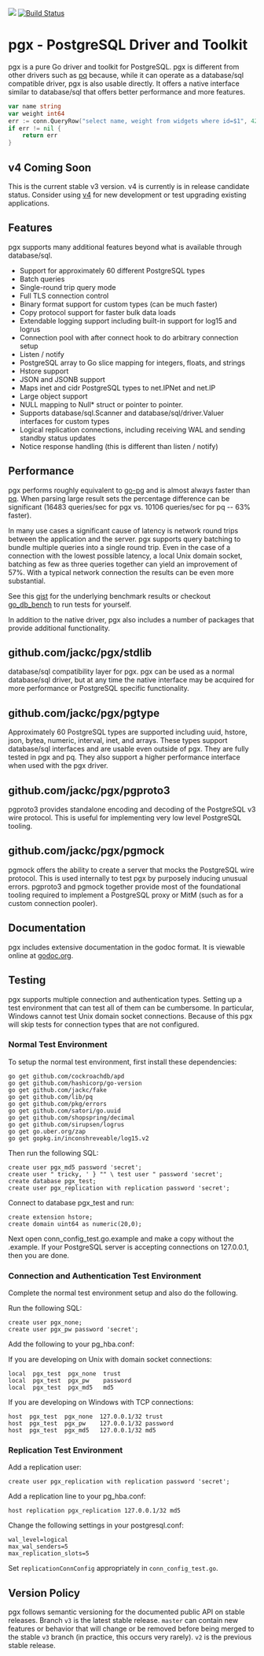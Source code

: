 [![](https://godoc.org/github.com/jackc/pgx?status.svg)](https://godoc.org/github.com/jackc/pgx)
[![Build Status](https://travis-ci.org/jackc/pgx.svg)](https://travis-ci.org/jackc/pgx)

# pgx - PostgreSQL Driver and Toolkit

pgx is a pure Go driver and toolkit for PostgreSQL. pgx is different from other drivers such as [pq](http://godoc.org/github.com/lib/pq) because, while it can operate as a database/sql compatible driver, pgx is also usable directly. It offers a native interface similar to database/sql that offers better performance and more features.


```go
var name string
var weight int64
err := conn.QueryRow("select name, weight from widgets where id=$1", 42).Scan(&name, &weight)
if err != nil {
    return err
}
```

## v4 Coming Soon

This is the current stable v3 version. v4 is currently is in release candidate status. Consider using
[v4](https://github.com/jackc/pgx/tree/v4) for new development or test upgrading existing applications.

## Features

pgx supports many additional features beyond what is available through database/sql.

* Support for approximately 60 different PostgreSQL types
* Batch queries
* Single-round trip query mode
* Full TLS connection control
* Binary format support for custom types (can be much faster)
* Copy protocol support for faster bulk data loads
* Extendable logging support including built-in support for log15 and logrus
* Connection pool with after connect hook to do arbitrary connection setup
* Listen / notify
* PostgreSQL array to Go slice mapping for integers, floats, and strings
* Hstore support
* JSON and JSONB support
* Maps inet and cidr PostgreSQL types to net.IPNet and net.IP
* Large object support
* NULL mapping to Null* struct or pointer to pointer.
* Supports database/sql.Scanner and database/sql/driver.Valuer interfaces for custom types
* Logical replication connections, including receiving WAL and sending standby status updates
* Notice response handling (this is different than listen / notify)

## Performance

pgx performs roughly equivalent to [go-pg](https://github.com/go-pg/pg) and is almost always faster than [pq](http://godoc.org/github.com/lib/pq). When parsing large result sets the percentage difference can be significant (16483 queries/sec for pgx vs. 10106 queries/sec for pq -- 63% faster).

In many use cases a significant cause of latency is network round trips between the application and the server. pgx supports query batching to bundle multiple queries into a single round trip. Even in the case of a connection with the lowest possible latency, a local Unix domain socket, batching as few as three queries together can yield an improvement of 57%. With a typical network connection the results can be even more substantial.

See this [gist](https://gist.github.com/jackc/4996e8648a0c59839bff644f49d6e434) for the underlying benchmark results or checkout [go_db_bench](https://github.com/jackc/go_db_bench) to run tests for yourself.

In addition to the native driver, pgx also includes a number of packages that provide additional functionality.

## github.com/jackc/pgx/stdlib

database/sql compatibility layer for pgx. pgx can be used as a normal database/sql driver, but at any time the native interface may be acquired for more performance or PostgreSQL specific functionality.

## github.com/jackc/pgx/pgtype

Approximately 60 PostgreSQL types are supported including uuid, hstore, json, bytea, numeric, interval, inet, and arrays. These types support database/sql interfaces and are usable even outside of pgx. They are fully tested in pgx and pq. They also support a higher performance interface when used with the pgx driver.

## github.com/jackc/pgx/pgproto3

pgproto3 provides standalone encoding and decoding of the PostgreSQL v3 wire protocol. This is useful for implementing very low level PostgreSQL tooling.

## github.com/jackc/pgx/pgmock

pgmock offers the ability to create a server that mocks the PostgreSQL wire protocol. This is used internally to test pgx by purposely inducing unusual errors. pgproto3 and pgmock together provide most of the foundational tooling required to implement a PostgreSQL proxy or MitM (such as for a custom connection pooler).

## Documentation

pgx includes extensive documentation in the godoc format. It is viewable online at [godoc.org](https://godoc.org/github.com/jackc/pgx).

## Testing

pgx supports multiple connection and authentication types. Setting up a test
environment that can test all of them can be cumbersome. In particular,
Windows cannot test Unix domain socket connections. Because of this pgx will
skip tests for connection types that are not configured.

### Normal Test Environment

To setup the normal test environment, first install these dependencies:

    go get github.com/cockroachdb/apd
    go get github.com/hashicorp/go-version
    go get github.com/jackc/fake
    go get github.com/lib/pq
    go get github.com/pkg/errors
    go get github.com/satori/go.uuid
    go get github.com/shopspring/decimal
    go get github.com/sirupsen/logrus
    go get go.uber.org/zap
    go get gopkg.in/inconshreveable/log15.v2

Then run the following SQL:

    create user pgx_md5 password 'secret';
    create user " tricky, ' } "" \ test user " password 'secret';
    create database pgx_test;
    create user pgx_replication with replication password 'secret';

Connect to database pgx_test and run:

    create extension hstore;
    create domain uint64 as numeric(20,0);

Next open conn_config_test.go.example and make a copy without the
.example. If your PostgreSQL server is accepting connections on 127.0.0.1,
then you are done.

### Connection and Authentication Test Environment

Complete the normal test environment setup and also do the following.

Run the following SQL:

    create user pgx_none;
    create user pgx_pw password 'secret';

Add the following to your pg_hba.conf:

If you are developing on Unix with domain socket connections:

    local  pgx_test  pgx_none  trust
    local  pgx_test  pgx_pw    password
    local  pgx_test  pgx_md5   md5

If you are developing on Windows with TCP connections:

    host  pgx_test  pgx_none  127.0.0.1/32 trust
    host  pgx_test  pgx_pw    127.0.0.1/32 password
    host  pgx_test  pgx_md5   127.0.0.1/32 md5

### Replication Test Environment

Add a replication user:

    create user pgx_replication with replication password 'secret';

Add a replication line to your pg_hba.conf:

    host replication pgx_replication 127.0.0.1/32 md5

Change the following settings in your postgresql.conf:

    wal_level=logical
    max_wal_senders=5
    max_replication_slots=5

Set `replicationConnConfig` appropriately in `conn_config_test.go`.

## Version Policy

pgx follows semantic versioning for the documented public API on stable releases. Branch `v3` is the latest stable release. `master` can contain new features or behavior that will change or be removed before being merged to the stable `v3` branch (in practice, this occurs very rarely). `v2` is the previous stable release.

